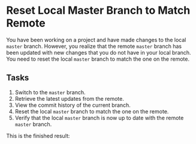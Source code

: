 # Reset Local Master Branch to Match Remote

You have been working on a project and have made changes to the local `master` branch. However, you realize that the remote `master` branch has been updated with new changes that you do not have in your local branch. You need to reset the local `master` branch to match the one on the remote.

## Tasks

1. Switch to the `master` branch.
2. Retrieve the latest updates from the remote.
3. View the commit history of the current branch.
4. Reset the local `master` branch to match the one on the remote.
5. Verify that the local `master` branch is now up to date with the remote `master` branch.

This is the finished result:

```shell

```
